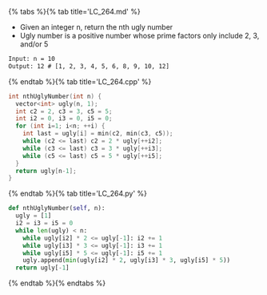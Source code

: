 {% tabs %}{% tab title='LC_264.md' %}

* Given an integer n, return the nth ugly number
* Ugly number is a positive number whose prime factors only include 2, 3, and/or 5

```txt
Input: n = 10
Output: 12 # [1, 2, 3, 4, 5, 6, 8, 9, 10, 12]
```

{% endtab %}{% tab title='LC_264.cpp' %}

```cpp
int nthUglyNumber(int n) {
  vector<int> ugly(n, 1);
  int c2 = 2, c3 = 3, c5 = 5;
  int i2 = 0, i3 = 0, i5 = 0;
  for (int i=1; i<n; ++i) {
    int last = ugly[i] = min(c2, min(c3, c5));
    while (c2 <= last) c2 = 2 * ugly[++i2];
    while (c3 <= last) c3 = 3 * ugly[++i3];
    while (c5 <= last) c5 = 5 * ugly[++i5];
  }
  return ugly[n-1];
}
```

{% endtab %}{% tab title='LC_264.py' %}

```py
def nthUglyNumber(self, n):
  ugly = [1]
  i2 = i3 = i5 = 0
  while len(ugly) < n:
    while ugly[i2] * 2 <= ugly[-1]: i2 += 1
    while ugly[i3] * 3 <= ugly[-1]: i3 += 1
    while ugly[i5] * 5 <= ugly[-1]: i5 += 1
    ugly.append(min(ugly[i2] * 2, ugly[i3] * 3, ugly[i5] * 5))
  return ugly[-1]
```

{% endtab %}{% endtabs %}
